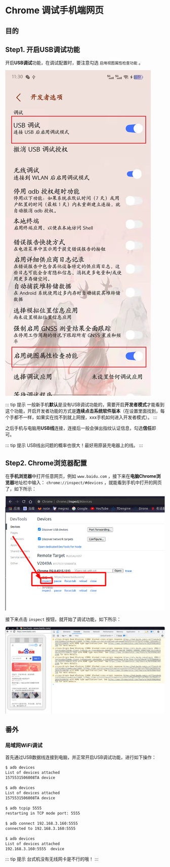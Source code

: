 # Chrome 调试手机端网页

## 目的

## Step1. 开启USB调试功能

开启**USB调试**功能，在调试配置时，要注意勾选 `启用视图属性检查功能` 。

![手机端USB调试配置](assets/images/手机端USB调试配置.jpg)

::: tip 提示
一般新手机**默认**是没有USB调试功能的，需要开启**开发者模式**才能看到这个功能，开启开发者功能的方式是**连续点击系统软件版本**（在设置里面找到，每个手都不一样，如果实在找不到就上网搜，xxx手机如何进入开发者模式）。
:::

之后手机与电脑用**USB线**连接，连接后一般会弹出指纹认证信息，勾选**信任**即可。

::: tip 提示
USB线出问题的概率也很大！最好用原装充电器上的线。
:::

## Step2. Chrome浏览器配置

在**手机浏览器**中打开任意网页，例如 `www.baidu.com` ，接下来在**电脑Chrome浏览器**地址栏中输入： `chrome://inspect/#devices` ，就能看到手机中打开的网页了，如下所示：

![Chrome查看手机网页列表](assets/images/Chrome查看手机网页列表.png)

接下来点击 `inspect` 按钮，就开始了调试功能，如下所示：

![Chrome调试网页示例](assets/images/Chrome调试网页示例.png)

## 番外

### 局域网WiFi调试

首先通过USB数据线连接到电脑，并正常开启USB调试功能，进行如下操作：

```shell
$ adb devices
List of devices attached
1575531506008TA	device

$ adb devices
List of devices attached
1575531506008TA	device

$ adb tcpip 5555
restarting in TCP mode port: 5555

$ adb connect 192.168.3.160:5555
connected to 192.168.3.160:5555

$ adb devices
List of devices attached
192.168.3.160:5555	device
```

::: tip 提示
台式机没有无线网卡是不行的哦！
:::
